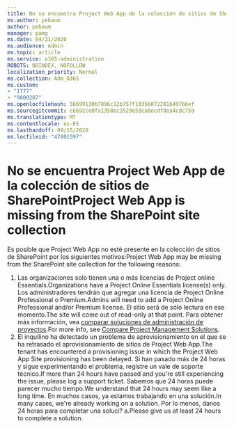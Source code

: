 ```yaml
---
title: No se encuentra Project Web App de la colección de sitios de SharePoint
ms.author: pebaum
author: pebaum
manager: pamg
ms.date: 04/21/2020
ms.audience: Admin
ms.topic: article
ms.service: o365-administration
ROBOTS: NOINDEX, NOFOLLOW
localization_priority: Normal
ms.collection: Adm_O365
ms.custom:
- "1777"
- "9000207"
ms.openlocfilehash: 5b699130b7896c12b757f10356072281b49766ef
ms.sourcegitcommit: c6692ce0fa1358ec3529e59ca0ecdfdea4cdc759
ms.translationtype: MT
ms.contentlocale: es-ES
ms.lasthandoff: 09/15/2020
ms.locfileid: "47801597"
---
```

# <a name="project-web-app-is-missing-from-the-sharepoint-site-collection"></a><span data-ttu-id="a69cb-102">No se encuentra Project Web App de la colección de sitios de SharePoint</span><span class="sxs-lookup"><span data-stu-id="a69cb-102">Project Web App is missing from the SharePoint site collection</span></span>

<span data-ttu-id="a69cb-103">Es posible que Project Web App no esté presente en la colección de sitios de SharePoint por los siguientes motivos:</span><span class="sxs-lookup"><span data-stu-id="a69cb-103">Project Web App may be missing from the SharePoint site collection for the following reasons:</span></span>

1. <span data-ttu-id="a69cb-104">Las organizaciones solo tienen una o más licencias de Project online Essentials.</span><span class="sxs-lookup"><span data-stu-id="a69cb-104">Organizations have a Project Online Essentials license(s) only.</span></span> <span data-ttu-id="a69cb-105">Los administradores tendrán que agregar una licencia de Project Online Professional o Premium.</span><span class="sxs-lookup"><span data-stu-id="a69cb-105">Admins will need to add a Project Online Professional and/or Premium license.</span></span> <span data-ttu-id="a69cb-106">El sitio será de sólo lectura en ese momento.</span><span class="sxs-lookup"><span data-stu-id="a69cb-106">The site will come out of read-only at that point.</span></span> <span data-ttu-id="a69cb-107">Para obtener más información, vea [comparar soluciones de administración de proyectos](https://products.office.com/project/compare-microsoft-project-management-software?tab=1).</span><span class="sxs-lookup"><span data-stu-id="a69cb-107">For more info, see [Compare Project Management Solutions](https://products.office.com/project/compare-microsoft-project-management-software?tab=1).</span></span>
2. <span data-ttu-id="a69cb-108">El inquilino ha detectado un problema de aprovisionamiento en el que se ha retrasado el aprovisionamiento de sitios de Project Web App.</span><span class="sxs-lookup"><span data-stu-id="a69cb-108">The tenant has encountered a provisioning issue in which the Project Web App Site provisioning has been delayed.</span></span> <span data-ttu-id="a69cb-109">Si han pasado más de 24 horas y sigue experimentando el problema, registre un vale de soporte técnico.</span><span class="sxs-lookup"><span data-stu-id="a69cb-109">If more than 24 hours have passed and you're still experiencing the issue, please log a support ticket.</span></span> <span data-ttu-id="a69cb-110">Sabemos que 24 horas puede parecer mucho tiempo.</span><span class="sxs-lookup"><span data-stu-id="a69cb-110">We understand that 24 hours may seem like a long time.</span></span> <span data-ttu-id="a69cb-111">En muchos casos, ya estamos trabajando en una solución.</span><span class="sxs-lookup"><span data-stu-id="a69cb-111">In many cases, we're already working on a solution.</span></span> <span data-ttu-id="a69cb-112">Por lo menos, danos 24 horas para completar una soluci? a.</span><span class="sxs-lookup"><span data-stu-id="a69cb-112">Please give us at least 24 hours to complete a solution.</span></span>
